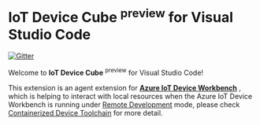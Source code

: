 # IoT Device Cube <sup>preview</sup> for Visual Studio Code

[![Gitter](https://img.shields.io/badge/chat-on%20gitter-blue.svg)](https://gitter.im/Microsoft/vscode-iot-workbench)

Welcome to **IoT Device Cube** <sup>preview</sup> for Visual Studio Code! 

This extension is an agent extension for **[Azure IoT Device Workbench](https://aka.ms/iot-workbench)** , which is helping to interact with local resources when the Azure IoT Device Workbench is running under [Remote Development](https://aka.ms/vscode-remote) mode, please check [Containerized Device Toolchain](https://aka.ms/iot-device-cube) for more detail.

